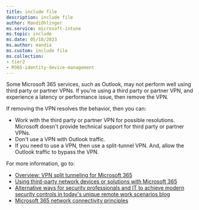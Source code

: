 ```yaml
---
title: include file
description: include file
author: MandiOhlinger
ms.service: microsoft-intune
ms.topic: include
ms.date: 05/18/2023
ms.author: mandia
ms.custom: include file
ms.collection:
- tier2
- M365-identity-device-management
---
```


<!-- This include file is used in the VPN settings lists for all platforms in /configuration. 5.18.2023 - mandia: MS Tunnel doesn't apply to macOS.-->

Some Microsoft 365 services, such as Outlook, may not perform well using third party or partner VPNs. If you're using a third party or partner VPN, and experience a latency or performance issue, then remove the VPN.

If removing the VPN resolves the behavior, then you can:

- Work with the third party or partner VPN for possible resolutions. Microsoft doesn't provide technical support for third party or partner VPNs.
- Don't use a VPN with Outlook traffic.
- If you need to use a VPN, then use a split-tunnel VPN. And, allow the Outlook traffic to bypass the VPN.

For more information, go to:

- [Overview: VPN split tunneling for Microsoft 365](/microsoft-365/enterprise/microsoft-365-vpn-split-tunnel)
- [Using third-party network devices or solutions with Microsoft 365](/office365/troubleshoot/miscellaneous/office-365-third-party-network-devices)
- [Alternative ways for security professionals and IT to achieve modern security controls in today's unique remote work scenarios blog](https://www.microsoft.com/security/blog/2020/03/26/alternative-security-professionals-it-achieve-modern-security-controls-todays-unique-remote-work-scenarios/)
- [Microsoft 365 network connectivity principles](/microsoft-365/enterprise/microsoft-365-network-connectivity-principles)
